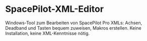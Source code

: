 # SpacePilot-XML-Editor
Windows-Tool zum Bearbeiten von SpacePilot Pro XMLs: Achsen, Deadband und Tasten bequem zuweisen, Makros erstellen. Keine Installation, keine XML-Kenntnisse nötig.
